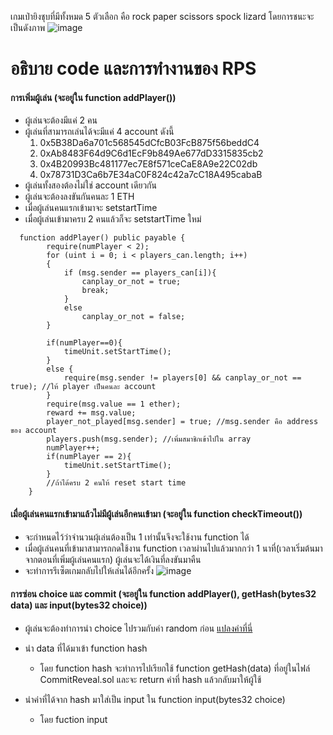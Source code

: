เกมเป่ายิงชุบที่มีทั้งหมด 5 ตัวเลือก คือ rock paper scissors spock lizard
โดยการชนะจะเป็นดังภาพ
![image](https://github.com/user-attachments/assets/f99f808d-aeac-4752-bea5-70824719df5a)

# อธิบาย code และการทำงานของ RPS
#### การเพิ่มผู้เล่น (จะอยู่ใน function addPlayer())
  * ผู้เล่นจะต้องมีแค่ 2 คน
  * ผู้เล่นที่สามารถเล่นได้จะมีแค่ 4 account ดังนี้
       1. 0x5B38Da6a701c568545dCfcB03FcB875f56beddC4
       2. 0xAb8483F64d9C6d1EcF9b849Ae677dD3315835cb2
       3. 0x4B20993Bc481177ec7E8f571ceCaE8A9e22C02db
       4. 0x78731D3Ca6b7E34aC0F824c42a7cC18A495cabaB
  * ผู้เล่นทั้งสองต้องไม่ใช่ account เดียวกัน
  * ผู้เล่นจะต้องลงขันกันคนละ 1 ETH
  * เมื่อผู้เล่นคนแรกเข้ามาจะ setstartTime
  * เมื่อผู้เล่นเข้ามาครบ 2 คนแล้วก็จะ setstartTime ใหม่
```solidity
  function addPlayer() public payable {
        require(numPlayer < 2);
        for (uint i = 0; i < players_can.length; i++)
        {
            if (msg.sender == players_can[i]){
                canplay_or_not = true;
                break;
            }
            else 
                canplay_or_not = false;
        }

        if(numPlayer==0){
            timeUnit.setStartTime();
        }
        else {
            require(msg.sender != players[0] && canplay_or_not == true); //ให้ player เป็นคนละ account
        }
        require(msg.value == 1 ether);
        reward += msg.value;
        player_not_played[msg.sender] = true; //msg.sender คือ address ของ account
        players.push(msg.sender); //เพิ่มสมาชิกเข้าไปใน array
        numPlayer++;
        if(numPlayer == 2){
            timeUnit.setStartTime();
        }
        //ถ้าได้ครบ 2 คนให้ reset start time
    }
```

#### เมื่อผู้เล่นคนแรกเข้ามาแล้วไม่มีผู้เล่นอีกคนเข้ามา (จะอยู่ใน function checkTimeout())
  * จะกำหนดไว้ว่าจำนวนผุ้เล่นต้องเป็น 1 เท่านั้นจึงจะใช้งาน function ได้
  * เมื่อผู้เล่นคนที่เข้ามาสามารถกดใช้งาน function เวลาผ่านไปแล้วมากกว่า 1 นาที่(เวลาเริ่มต้นมาจากตอนที่เพิ่มผู้เล่นคนแรก) ผู้เล่นจะได้เงินที่ลงขันมาคืน
  * จะทำการรีเซ็ตเกมกลับไปให้เล่นได้อีกครั้ง
    ![image](https://github.com/user-attachments/assets/f77511dd-481c-488f-8080-77f4d4d2d8f0)

#### การซ่อน choice และ commit (จะอยู่ใน function addPlayer(), getHash(bytes32 data) และ input(bytes32 choice))
  * ผู้เล่นจะต้องทำการนำ choice ไปรวมกับค่า random ก่อน [แปลงค่าที่นี่]([LinktoGo](https://colab.research.google.com/drive/1PA-QhkX3qa1iSn8qunInzX6E8xtRBIjG))
  * นำ data ที่ได้มาเข้า function hash
    * โดย function hash จะทำการไปเรียกใช้ function getHash(data) ที่อยู่ในไฟล์ CommitReveal.sol และจะ return ค่าที่ hash แล้วกลับมาให้ผู้ใช้
      
  * นำค่าที่ได้จาก hash มาใส่เป็น input ใน function input(bytes32 choice)
    * โดย fuction input 
